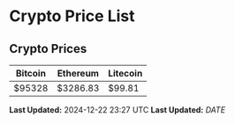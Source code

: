 # Crypto Price List

## Crypto Prices
| Bitcoin | Ethereum | Litecoin |
| ------- | -------- | -------- |
| $95328 | $3286.83 | $99.81 |
**Last Updated:** 2024-12-22 23:27 UTC
**Last Updated:** $DATE$
